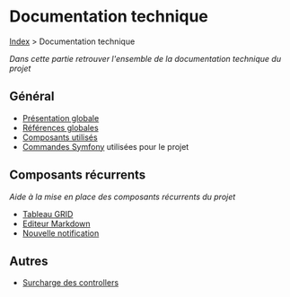 # Documentation technique

[Index](../../index.md) > Documentation technique

*Dans cette partie retrouver l'ensemble de la documentation technique du projet*

## Général
* [Présentation globale](description.md)
* [Références globales](Références_globales.md)
* [Composants utilisés](composants.md)
* [Commandes Symfony](commandes.md) utilisées pour le projet

## Composants récurrents
*Aide à la mise en place des composants récurrents du projet*

* [Tableau GRID](composants/grid.md)
* [Editeur Markdown](composants/editeur-markdown.md)
* [Nouvelle notification](composants/notification.md)

## Autres
* [Surcharge des controllers](Autres/overwrite.md)